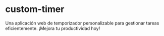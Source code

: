 # custom-timer
Una aplicación web de temporizador personalizable para gestionar tareas eficientemente. ¡Mejora tu productividad hoy!
